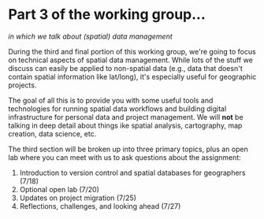 # Part 3 of the working group...

*in which we talk about (spatial) data management*

During the third and final portion of this working group, we're going to focus on technical aspects of spatial data management. While lots of the stuff we discuss can easily be applied to non-spatial data (e.g., data that doesn't contain spatial information like lat/long), it's especially useful for geographic projects.

The goal of all this is to provide you with some useful tools and technologies for running spatial data workflows and building digital infrastructure for personal data and project management. We will **not** be talking in deep detail about things ike spatial analysis, cartography, map creation, data science, etc.

The third section will be broken up into three primary topics, plus an open lab where you can meet with us to ask questions about the assignment:

1. Introduction to version control and spatial databases for geographers (7/18)
2. Optional open lab (7/20)
3. Updates on project migration (7/25)
4. Reflections, challenges, and looking ahead (7/27)
